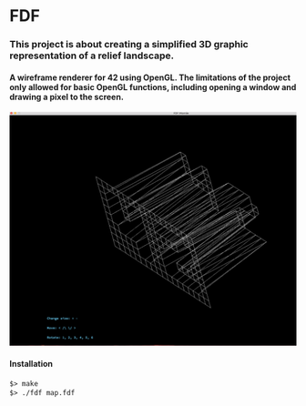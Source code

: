 # FDF
### This project is about creating a simplified 3D graphic representation of a relief landscape.
#### A wireframe renderer for 42 using OpenGL. The limitations of the project only allowed for basic OpenGL functions, including opening a window and drawing a pixel to the screen.

![](https://github.com/vlkorniienko/FDF/blob/master/screen.png)

#### Installation
```
$> make
$> ./fdf map.fdf
```
